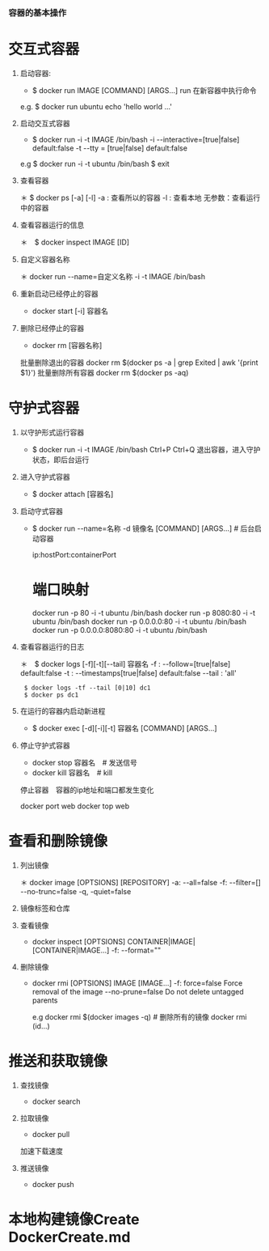 
### 容器的基本操作

# 交互式容器

1. 启动容器:

    * $ docker run IMAGE [COMMAND] [ARGS...]
        run 在新容器中执行命令 

    e.g.
        $ docker run ubuntu echo 'hello world ...'
    

2. 启动交互式容器

    * $ docker run -i -t IMAGE /bin/bash
        -i --interactive=[true|false] default:false
        -t --tty = [true|false] default:false

    e.g 
        $ docker run -i -t ubuntu /bin/bash
        $ exit
        
3. 查看容器

    ＊ $ docker ps [-a] [-l]
        -a : 查看所以的容器
        -l : 查看本地
        无参数：查看运行中的容器

4. 查看容器运行的信息

    ＊　$ docker inspect IMAGE [ID]

5. 自定义容器名称

    ＊ docker run --name=自定义名称 -i -t IMAGE /bin/bash

6. 重新启动已经停止的容器

    * docker start [-i] 容器名

7. 删除已经停止的容器
    
    * docker rm [容器名称]
    
    批量删除退出的容器
    docker rm $(docker ps -a | grep Exited | awk '{print $1}')
    批量删除所有容器
    docker rm $(docker ps -aq)

# 守护式容器

1. 以守护形式运行容器

    * $ docker run -i -t IMAGE /bin/bash
    Ctrl+P Ctrl+Q 退出容器，进入守护状态，即后台运行

2. 进入守护式容器

    * $ docker attach [容器名]　<id or image>

3. 启动守式容器

    * $ docker run --name=名称 -d 镜像名 [COMMAND] [ARGS...] # 后台启动容器
        
        ip:hostPort:containerPort
        
        # 端口映射 
        docker run -p 80              -i -t ubuntu /bin/bash
        docker run -p 8080:80         -i -t ubuntu /bin/bash
        docker run -p 0.0.0.0:80      -i -t ubuntu /bin/bash
        docker run -p 0.0.0.0:8080:80 -i -t ubuntu /bin/bash

4. 查看容器运行的日志

    ＊　$ docker logs [-f][-t][--tail] 容器名
            -f : --follow=[true|false] default:false
            -t : --timestamps[true|false] default:false
            --tail : 'all'

        $ docker logs -tf --tail [0|10] dc1
        $ docker ps dc1

5. 在运行的容器内启动新进程

    * $ docker exec [-d][-i][-t] 容器名 [COMMAND] [ARGS...]

6. 停止守护式容器

    * docker stop 容器名　# 发送信号
    * docker kill 容器名　# kill 
    
    停止容器　容器的ip地址和端口都发生变化

    docker port web
    docker top  web
        

# 查看和删除镜像

1. 列出镜像
    
    ＊ docker image [OPTSIONS] [REPOSITORY]
        -a: --all=false
        -f: --filter=[]
        --no-trunc=false
        -q, -quiet=false
    
2. 镜像标签和仓库
    
        
3. 查看镜像
    
    * docker inspect [OPTSIONS] CONTAINER|IMAGE|[CONTAINER|IMAGE...]
        -f: --format="" 

4. 删除镜像

    * docker rmi [OPTSIONS] IMAGE [IMAGE...]
        -f: force=false Force removal of the image
        --no-prune=false Do not delete untagged parents
        
        e.g
            docker rmi $(docker images -q) # 删除所有的镜像
            docker rmi (id...)

# 推送和获取镜像

1. 查找镜像
    
    * docker search 
    
2. 拉取镜像
    
    * docker pull 
    
    加速下载速度
        
3. 推送镜像

    * docker push 


# 本地构建镜像Create DockerCreate.md